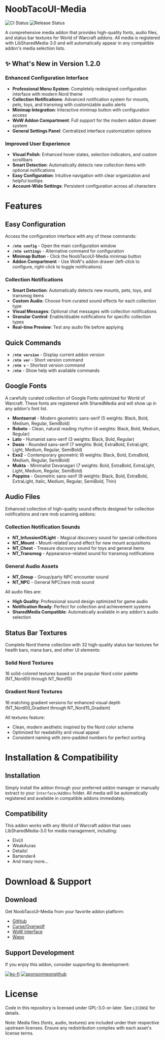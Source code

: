 # NoobTacoUI-Media

![CI Status](https://github.com/NoobTaco/NoobTacoUI-Media/workflows/CI/badge.svg) ![Release Status](https://github.com/NoobTaco/NoobTacoUI-Media/workflows/Release/badge.svg)

A comprehensive media addon that provides high-quality fonts, audio files, and status bar textures for World of Warcraft addons. All media is registered with LibSharedMedia-3.0 and will automatically appear in any compatible addon's media selection lists.

## ✨ What's New in Version 1.2.0

### Enhanced Configuration Interface
- **Professional Menu System**: Completely redesigned configuration interface with modern Nord theme
- **Collection Notifications**: Advanced notification system for mounts, pets, toys, and transmog with customizable audio alerts
- **Minimap Integration**: Interactive minimap button with configuration access
- **WoW Addon Compartment**: Full support for the modern addon drawer system
- **General Settings Panel**: Centralized interface customization options

### Improved User Experience
- **Visual Polish**: Enhanced hover states, selection indicators, and custom scrollbars
- **Smart Detection**: Automatically detects new collection items with optional notifications
- **Easy Configuration**: Intuitive navigation with clear organization and helpful tooltips
- **Account-Wide Settings**: Persistent configuration across all characters

# Features

## Easy Configuration

Access the configuration interface with any of these commands:
- **`/ntm config`** - Open the main configuration window
- **`/ntm settings`** - Alternative command for configuration
- **Minimap Button** - Click the NoobTacoUI-Media minimap button
- **Addon Compartment** - Use WoW's addon drawer (left-click to configure, right-click to toggle notifications)

### Collection Notifications
- **Smart Detection**: Automatically detects new mounts, pets, toys, and transmog items
- **Custom Audio**: Choose from curated sound effects for each collection type
- **Visual Messages**: Optional chat messages with collection notifications
- **Granular Control**: Enable/disable notifications for specific collection types
- **Real-time Preview**: Test any audio file before applying

## Quick Commands

- **`/ntm version`** - Display current addon version
- **`/ntm ver`** - Short version command  
- **`/ntm v`** - Shortest version command
- **`/ntm`** - Show help with available commands

## Google Fonts

A carefully curated collection of Google Fonts optimized for World of Warcraft. These fonts are registered with SharedMedia and will show up in any addon's font list.

- **Montserrat** - Modern geometric sans-serif (5 weights: Black, Bold, Medium, Regular, SemiBold)
- **Roboto** - Clean, natural reading rhythm (4 weights: Black, Bold, Medium, Regular)
- **Lato** - Humanist sans-serif (3 weights: Black, Bold, Regular)
- **Dosis** - Rounded sans-serif (7 weights: Bold, ExtraBold, ExtraLight, Light, Medium, Regular, SemiBold)
- **Exo2** - Contemporary geometric (6 weights: Black, Bold, ExtraBold, Medium, Regular, SemiBold)
- **Mukta** - Minimalist Devanagari (7 weights: Bold, ExtraBold, ExtraLight, Light, Medium, Regular, SemiBold)
- **Poppins** - Geometric sans-serif (9 weights: Black, Bold, ExtraBold, ExtraLight, Italic, Medium, Regular, SemiBold, Thin)

## Audio Files

Enhanced collection of high-quality sound effects designed for collection notifications and rare mob scanning addons:

### Collection Notification Sounds
- **NT_InfussionOfLight** - Magical discovery sound for special collections
- **NT_Mount** - Mount-related sound effect for new mount acquisitions
- **NT_Chest** - Treasure discovery sound for toys and general items
- **NT_Transmog** - Appearance-related sound for transmog notifications

### General Audio Assets
- **NT_Group** - Group/party NPC encounter sound
- **NT_NPC** - General NPC/rare mob sound

All audio files are:
- **High Quality**: Professional sound design optimized for game audio
- **Notification Ready**: Perfect for collection and achievement systems
- **SharedMedia Compatible**: Automatically available in any addon's audio selection

## Status Bar Textures

Complete Nord theme collection with 32 high-quality status bar textures for health bars, mana bars, and other UI elements:

### Solid Nord Textures
16 solid-colored textures based on the popular Nord color palette (NT_Nord00 through NT_Nord15)

### Gradient Nord Textures
16 matching gradient versions for enhanced visual depth (NT_Nord00_Gradient through NT_Nord15_Gradient)

All textures feature:
- Clean, modern aesthetic inspired by the Nord color scheme
- Optimized for readability and visual appeal
- Consistent naming with zero-padded numbers for perfect sorting

# Installation & Compatibility

## Installation

Simply install the addon through your preferred addon manager or manually extract to your `Interface/AddOns` folder. All media will be automatically registered and available in compatible addons immediately.

## Compatibility

This addon works with any World of Warcraft addon that uses LibSharedMedia-3.0 for media management, including:

- ElvUI
- WeakAuras
- Details!
- Bartender4
- And many more...

# Download & Support

## Download

Get NoobTacoUI-Media from your favorite addon platform:

- [GitHub](https://github.com/NoobTaco/NoobTacoUI-Media)
- [Curse/Overwolf](https://www.curseforge.com/wow/addons/noobtacoui-media)
- [WoW Interface](https://www.wowinterface.com/downloads/info25745-NoobTacoUI-Media.html)
- [Wago](https://addons.wago.io/addons/noobtacoui-media)

## Support Development

If you enjoy this addon, consider supporting its development:

[![ko-fi](https://www.ko-fi.com/img/githubbutton_sm.svg)](https://ko-fi.com/G2G01GM9G)
[![sponsormeongithub](https://user-images.githubusercontent.com/1172935/97088810-463e0e00-15e8-11eb-8078-f18da01c6e9e.png)](https://github.com/sponsors/NoobTaco)

# License

Code in this repository is licensed under GPL-3.0-or-later. See `LICENSE` for details.

Note: Media files (fonts, audio, textures) are included under their respective upstream licenses. Ensure any redistribution complies with each asset's license terms.
